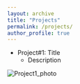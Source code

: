 ```yaml
---
layout: archive
title: "Projects"
permalink: /projects/
author_profile: true
---
```


* Project#1: Title
  * Description

![Project1_photo](/images/female_tortoise.jpg "Project1 photo")

